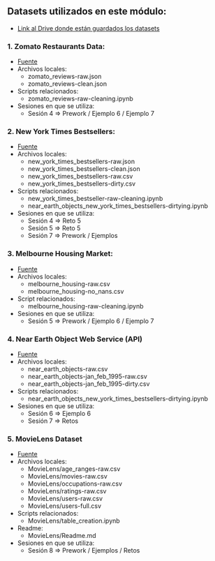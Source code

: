 ## Datasets utilizados en este módulo:

- [Link al Drive donde están guardados los datasets](https://drive.google.com/drive/u/1/folders/10xbeqUsp0HbvbWXMGBp5evnBsJ3j9NwQ)

### 1. Zomato Restaurants Data:

- [Fuente](https://www.kaggle.com/shrutimehta/zomato-restaurants-data)
- Archivos locales:
  - zomato_reviews-raw.json
  - zomato_reviews-clean.json
- Scripts relacionados:
  - zomato_reviews-raw-cleaning.ipynb
- Sesiones en que se utiliza:
  - Sesión 4 => Prework / Ejemplo 6 / Ejemplo 7
  
### 2. New York Times Bestsellers:

- [Fuente](https://www.kaggle.com/cmenca/new-york-times-hardcover-fiction-best-sellers)
- Archivos locales:
  - new_york_times_bestsellers-raw.json
  - new_york_times_bestsellers-clean.json
  - new_york_times_bestsellers-raw.csv
  - new_york_times_bestsellers-dirty.csv
- Scripts relacionados:
  - new_york_times_bestseller-raw-cleaning.ipynb
  - near_earth_objects_new_york_times_bestsellers-dirtying.ipynb
- Sesiones en que se utiliza:
  - Sesión 4 => Reto 5
  - Sesión 5 => Reto 5
  - Sesión 7 => Prework / Ejemplos
  
### 3. Melbourne Housing Market:

- [Fuente](https://www.kaggle.com/anthonypino/melbourne-housing-market)
- Archivos locales:
  - melbourne_housing-raw.csv
  - melbourne_housing-no_nans.csv
- Script relacionados:
  - melbourne_housing-raw-cleaning.ipynb
- Sesiones en que se utiliza:
  - Sesión 5 => Prework / Ejemplo 6 / Ejemplo 7
  
### 4. Near Earth Object Web Service (API)

- [Fuente](https://api.nasa.gov/)
- Archivos locales:
  - near_earth_objects-raw.csv
  - near_earth_objects-jan_feb_1995-raw.csv
  - near_earth_objects-jan_feb_1995-dirty.csv
- Scripts relacionados:
  - near_earth_objects_new_york_times_bestsellers-dirtying.ipynb
- Sesiones en que se utiliza:
  - Sesión 6 => Ejemplo 6
  - Sesión 7 => Retos
  
### 5. MovieLens Dataset

- [Fuente](http://files.grouplens.org/datasets/movielens)
- Archivos locales:
  - MovieLens/age_ranges-raw.csv
  - MovieLens/movies-raw.csv
  - MovieLens/occupations-raw.csv
  - MovieLens/ratings-raw.csv
  - MovieLens/users-raw.csv
  - MovieLens/users-full.csv
- Scripts relacionados:
  - MovieLens/table_creation.ipynb
- Readme:
  - MovieLens/Readme.md
- Sesiones en que se utiliza:
  - Sesión 8 => Prework / Ejemplos / Retos